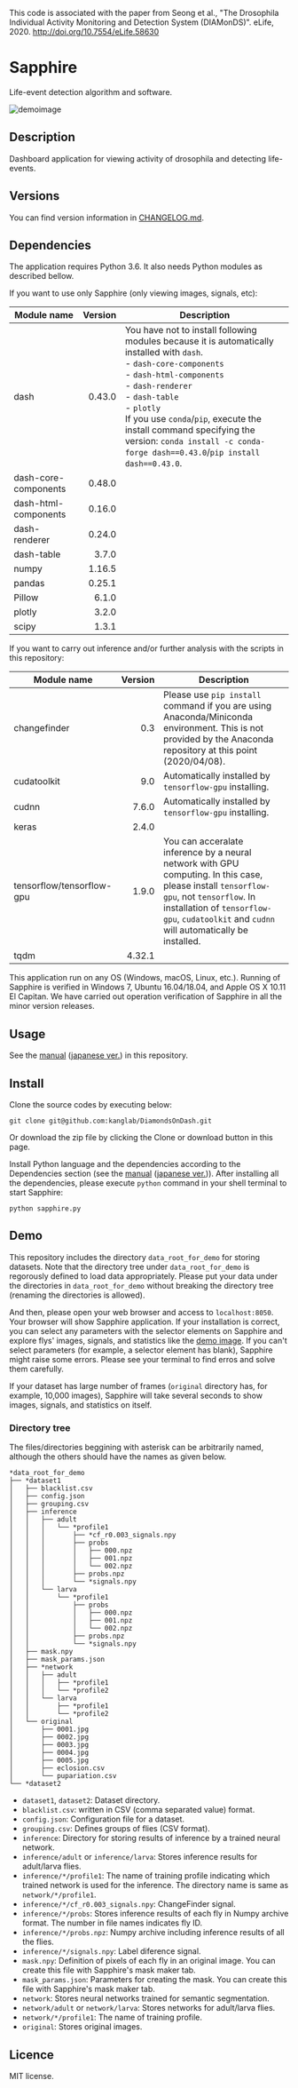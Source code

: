 This code is associated with the paper from Seong et al., "The Drosophila Individual Activity
Monitoring and Detection System
(DIAMonDS)". eLife, 2020. http://doi.org/10.7554/eLife.58630


# Sapphire

Life-event detection algorithm and software.

![demoimage](./demoimage.png)

## Description

Dashboard application for viewing activity of drosophila and detecting life-events.

## Versions

You can find version information in [CHANGELOG.md](./CHANGELOG.md).

## Dependencies

The application requires Python 3.6.
It also needs Python modules as described bellow.

If you want to use only Sapphire (only viewing images, signals, etc):

| Module name | Version | Description |
| ---- | ----: | ---- |
| dash | 0.43.0 | You have not to install following modules because it is automatically installed with `dash`.<br> - `dash-core-components`<br> - `dash-html-components`<br> - `dash-renderer`<br> - `dash-table`<br> - `plotly`<br> If you use `conda`/`pip`, execute the install command specifying the version: `conda install -c conda-forge dash==0.43.0`/`pip install dash==0.43.0`. |
| dash-core-components | 0.48.0 |  |
| dash-html-components | 0.16.0 | |
| dash-renderer | 0.24.0 | |
| dash-table | 3.7.0 | |
| numpy | 1.16.5 | |
| pandas | 0.25.1 | |
| Pillow | 6.1.0 | |
| plotly | 3.2.0 | |
| scipy | 1.3.1 | |

If you want to carry out inference and/or further analysis with the scripts in this repository:

| Module name | Version | Description |
| ---- | ----: | ---- |
| changefinder | 0.3 | Please use `pip install` command if you are using Anaconda/Miniconda environment. This is not provided by the Anaconda repository at this point (2020/04/08). |
| cudatoolkit | 9.0 | Automatically installed by `tensorflow-gpu` installing. |
| cudnn | 7.6.0 | Automatically installed by `tensorflow-gpu` installing. |
| keras | 2.4.0 |  |
| tensorflow/tensorflow-gpu | 1.9.0 | You can acceralate inference by a neural network with GPU computing. In this case, please install `tensorflow-gpu`, not `tensorflow`. In installation of `tensorflow-gpu`, `cudatoolkit` and `cudnn` will automatically be installed. |
| tqdm | 4.32.1 |  |

This application run on any OS (Windows, macOS, Linux, etc.).
Running of Sapphire is verified in Windows 7, Ubuntu 16.04/18.04, and Apple OS X 10.11 El Capitan.
We have carried out operation verification of Sapphire in all the minor version releases.

## Usage

See the [manual](./manual_en.pdf) ([japanese ver.](./manual_ja.pdf)) in this repository.

## Install

Clone the source codes by executing below:  

``` shell
git clone git@github.com:kanglab/DiamondsOnDash.git
```

Or download the zip file by clicking the Clone or download button in this page.

Install Python language and the dependencies according to the Dependencies section (see the [manual](./manual_en.pdf) ([japanese ver.](./manual_ja.pdf))).
After installing all the dependencies, please execute `python` command in your shell terminal to start Sapphire:

``` shell
python sapphire.py
```

## Demo

This repository includes the directory `data_root_for_demo` for storing datasets.
Note that the directory tree under `data_root_for_demo` is regorously defined to load data appropriately.
Please put your data under the directories in `data_root_for_demo` without breaking the directory tree (renaming the directories is allowed).

And then, please open your web browser and access to `localhost:8050`.
Your browser will show Sapphire application.
If your installation is correct, you can select any parameters with the selector elements on Sapphire and explore flys' images, signals, and statistics like the [demo image](./demoimage.png).
If you can't select parameters (for example, a selector element has blank), Sapphire might raise some errors.
Please see your terminal to find erros and solve them carefully.

If your dataset has large number of frames (`original` directory has, for example, 10,000 images), Sapphire will take several seconds to show images, signals, and statistics on itself.

### Directory tree

The files/directories beggining with asterisk can be arbitrarily named, although the others should have the names as given below.

``` shell
*data_root_for_demo
├── *dataset1
│   ├── blacklist.csv
│   ├── config.json
│   ├── grouping.csv
│   ├── inference
│   │   ├── adult
│   │   │   └── *profile1
│   │   │       ├── *cf_r0.003_signals.npy
│   │   │       ├── probs
│   │   │       │   ├── 000.npz
│   │   │       │   ├── 001.npz
│   │   │       │   └── 002.npz
│   │   │       ├── probs.npz
│   │   │       └── *signals.npy
│   │   └── larva
│   │       └── *profile1
│   │           ├── probs
│   │           │   ├── 000.npz
│   │           │   ├── 001.npz
│   │           │   └── 002.npz
│   │           ├── probs.npz
│   │           └── *signals.npy
│   ├── mask.npy
│   ├── mask_params.json
│   ├── *network
│   │   ├── adult
│   │   │   ├── *profile1
│   │   │   └── *profile2
│   │   └── larva
│   │       ├── *profile1
│   │       └── *profile2
│   └── original
│       ├── 0001.jpg
│       ├── 0002.jpg
│       ├── 0003.jpg
│       ├── 0004.jpg
│       ├── 0005.jpg
│       ├── eclosion.csv
│       └── pupariation.csv
└── *dataset2
```

- `dataset1`, `dataset2`: Dataset directory.
- `blacklist.csv`: written in CSV (comma separated value) format.
- `config.json`: Configuration file for a dataset.
- `grouping.csv`: Defines groups of flies (CSV format).
- `inference`: Directory for storing results of inference by a trained neural network.
- `inference/adult` or `inference/larva`: Stores inference results for adult/larva flies.
- `inference/*/profile1`: The name of training profile indicating which trained network is used for the inference. The directory name is same as `network/*/profile1`.
- `inference/*/cf_r0.003_signals.npy`: ChangeFinder signal.
- `inference/*/probs`: Stores inference results of each fly in Numpy archive format. The number in file names indicates fly ID.
- `inference/*/probs.npz`: Numpy archive including inference results of all the flies.
- `inference/*/signals.npy`: Label diference signal.
- `mask.npy`: Definition of pixels of each fly in an original image. You can create this file with Sapphire's mask maker tab.
- `mask_params.json`: Parameters for creating the mask. You can create this file with Sapphire's mask maker tab.
- `network`: Stores neural networks trained for semantic segmentation.
- `network/adult` or `network/larva`: Stores networks for adult/larva flies.
- `network/*/profile1`: The name of training profile.
- `original`: Stores original images.

## Licence

MIT license.
